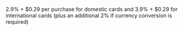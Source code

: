 2.9% + $0.29 per purchase for domestic cards and 3.9% + $0.29 for international cards (plus an additional 2% if currency conversion is required)
